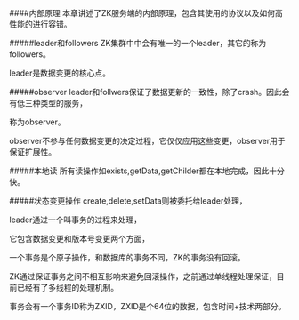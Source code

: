 ####内部原理
本章讲述了ZK服务端的内部原理，包含其使用的协议以及如何高性能的进行容错。

#####leader和followers
ZK集群中中会有唯一的一个leader，其它的称为followers。

leader是数据变更的核心点。

#####observer
leader和follwers保证了数据更新的一致性，除了crash。因此会有低三种类型的服务，


称为observer。

observer不参与任何数据变更的决定过程，它仅仅应用这些变更，observer用于保证扩展性。


#####本地读
所有读操作如exists,getData,getChilder都在本地完成，因此十分快。

#####状态变更操作
create,delete,setData则被委托给leader处理，

leader通过一个叫事务的过程来处理，

它包含数据变更和版本号变更两个方面，

一个事务是个原子操作，和数据库的事务不同，ZK的事务没有回滚。

ZK通过保证事务之间不相互影响来避免回滚操作，之前通过单线程处理保证，目前已经有了多线程的处理机制。

事务会有一个事务ID称为ZXID，ZXID是个64位的数据，包含时间+技术两部分。
